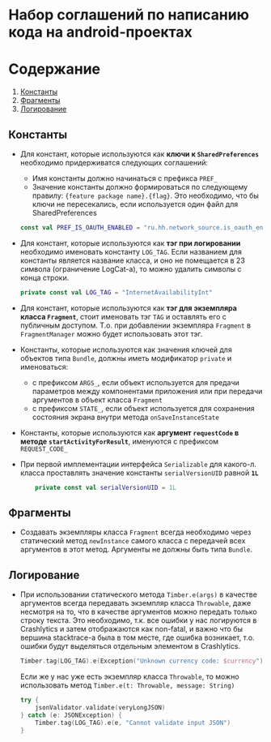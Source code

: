 # Набор соглашений по написанию кода на android-проектах

# Содержание
1. [Константы](#constants)
2. [Фрагменты](#fragments)
3. [Логирование](#log)

## <a name='constants'>Константы</a>
* Для констант, которые используются как **ключи к `SharedPreferences`** необходимо придерживатся следующих соглашений:
    * Имя константы должно начинаться с префикса `PREF_`
    * Значение константы должно формироваться по следующему правилу: `{feature package name}.{flag}`. Это необходимо, что бы ключи не пересекались, если используется один файл для SharedPreferences
    
    ```kotlin
    const val PREF_IS_OAUTH_ENABLED = "ru.hh.network_source.is_oauth_enabled"
    ```
* Для констант, которые используются как **тэг при логировании** необходимо именовать константу `LOG_TAG`. Если названием для константы является название класса, и оно не помещается в 23 символа (ограничение LogCat-a), то можно удалить символы с конца строки.
    ```kotlin
    private const val LOG_TAG = "InternetAvailabilityInt"
    ```
* Для констант, которые используются как **тэг для экземпляра класса `Fragment`**, стоит именовать тэг `TAG` и оставлять его с публичным доступом. Т.о. при добавлении экземпляра `Fragment` в `FragmentManager` можно будет использовать этот тэг.

* Константы, которые используются как значения ключей для объектов типа `Bundle`, должны иметь модификатор `private` и именоваться: 
    * с префиксом `ARGS_`, если объект используется для предачи параметров между компонентами приложения или при передачи аргументов в объект класса `Fragment`
    * с префиксом `STATE_`, если объект используется для сохранения состояния экрана внутри метода `onSaveInstanceState`  
* Константы, которые используются как **аргумент `requestCode` в методе  `startActivityForResult`**, именуются с префиксом `REQUEST_CODE_`
* При первой имплементации интерфейса `Serializable` для какого-л. класса проставлять значение константы `serialVersionUID` равной **`1L`**
    ```kotlin
        private const val serialVersionUID = 1L
    ```

## <a name='fragments'>Фрагменты</a>
* Создавать экземпляры класса `Fragment` всегда необходимо через статический метод `newInstance` самого класса с передачей всех аргументов в этот метод. Аргументы не должны быть типа `Bundle`.

## <a name='log'>Логирование</a>
* При использовании статического метода `Timber.e(args)` в качестве аргументов всегда передавать экземпляр класса `Throwable`, даже несмотря на то, что в качестве аргументов можно передать только строку текста. Это необходимо, т.к. все ошибки у нас логируются в Crashlytics и затем отображаются как non-fatal, и важно что бы вершина stacktrace-a была в том месте, где ошибка возникает, т.о. ошибки будут выделяться отдельным элементом в Crashlytics. 
    ```kotlin
    Timber.tag(LOG_TAG).e(Exception("Unknown currency code: $currency"))
    ```
    Если же у нас уже есть экземпляр класса `Throwable`, то можно использовать метод `Timber.e(t: Throwable, message: String)`
    
    ```kotlin
    try {
        jsonValidator.validate(veryLongJSON)
    } catch (e: JSONException) {
        Timber.tag(LOG_TAG).e(e, "Cannot validate input JSON")
    }
    ```
    
